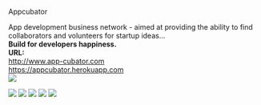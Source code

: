 Appcubator

App development business network - aimed at providing the ability to find collaborators and volunteers for startup ideas...<br><b>Build for developers happiness.</b><br>
<b>URL:</b><br>
http://www.app-cubator.com <br>
https://appcubator.herokuapp.com
<br>
<img src="http://s3-us-west-2.amazonaws.com/saidmfola/projects/screenshots/000/000/app/Appcubator.png">


<img src="http://s3-us-west-2.amazonaws.com/saidmfola/projects/screenshots/000/000/app/app1.png">


<img src="http://s3-us-west-2.amazonaws.com/saidmfola/projects/screenshots/000/000/app/app2.png">

<img src="http://s3-us-west-2.amazonaws.com/saidmfola/projects/screenshots/000/000/app/app3.png">


<img src="http://s3-us-west-2.amazonaws.com/saidmfola/projects/screenshots/000/000/app/app4.png">


<img src="http://s3-us-west-2.amazonaws.com/saidmfola/projects/screenshots/000/000/app/app5.png">


